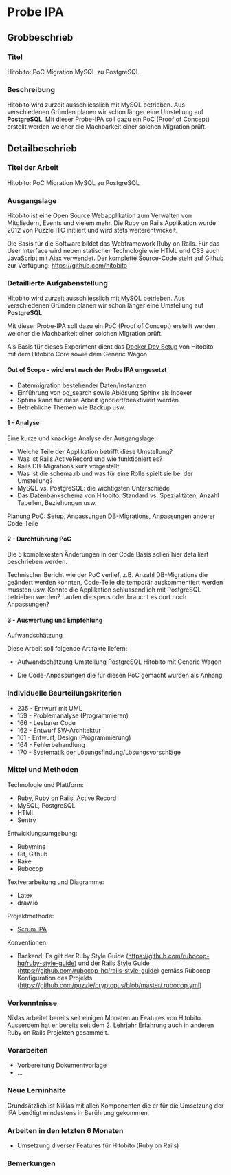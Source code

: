 # Probe IPA

## Grobbeschrieb

### Titel

Hitobito: PoC Migration MySQL zu PostgreSQL

### Beschreibung

Hitobito wird zurzeit ausschliesslich mit MySQL betrieben. Aus verschiedenen Gründen planen wir schon länger eine Umstellung auf **PostgreSQL**.
Mit dieser Probe-IPA soll dazu ein PoC (Proof of Concept) erstellt werden welcher die Machbarkeit einer solchen Migration prüft.

## Detailbeschrieb

### Titel der Arbeit

Hitobito: PoC Migration MySQL zu PostgreSQL

### Ausgangslage

Hitobito ist eine Open Source Webapplikation zum Verwalten von Mitgliedern, Events und vielem mehr. Die Ruby on Rails Applikation wurde 2012 von Puzzle ITC initiiert und wird stets weiterentwickelt. 

Die Basis für die Software bildet das Webframework Ruby on Rails. Für das User Interface wird neben statischer Technologie wie HTML und CSS auch JavaScript mit Ajax verwendet. Der komplette Source-Code steht auf Github zur Verfügung: https://github.com/hitobito

### Detaillierte Aufgabenstellung

Hitobito wird zurzeit ausschliesslich mit MySQL betrieben. Aus verschiedenen Gründen planen wir schon länger eine Umstellung auf **PostgreSQL**.

Mit dieser Probe-IPA soll dazu ein PoC (Proof of Concept) erstellt werden welcher die Machbarkeit einer solchen Migration prüft.

Als Basis für dieses Experiment dient das [Docker Dev Setup](https://github.com/hitobito/development) von Hitobito mit dem Hitobito Core sowie dem Generic Wagon 

#### Out of Scope - wird erst nach der Probe IPA umgesetzt

* Datenmigration bestehender Daten/Instanzen
* Einführung von pg_search sowie Ablösung Sphinx als Indexer
* Sphinx kann für diese Arbeit ignoriert/deaktiviert werden
* Betriebliche Themen wie Backup usw.

#### 1 - Analyse

Eine kurze und knackige Analyse der Ausgangslage:

- Welche Teile der Applikation betrifft diese Umstellung?
- Was ist Rails ActiveRecord und wie funktioniert es?
- Rails DB-Migrations kurz vorgestellt
- Was ist die schema.rb und was für eine Rolle spielt sie bei der Umstellung?
- MySQL vs. PostgreSQL: die wichtigsten Unterschiede
- Das Datenbankschema von Hitobito: Standard vs. Spezialitäten, Anzahl Tabellen, Beziehungen usw.

Planung PoC: Setup, Anpassungen DB-Migrations, Anpassungen anderer Code-Teile

#### 2 - Durchführung PoC

Die 5 komplexesten Änderungen in der Code Basis sollen hier detailiert beschrieben werden.

Technischer Bericht wie der PoC verlief, z.B. Anzahl DB-Migrations die geändert werden konnten, Code-Teile die temporär auskommentiert werden mussten usw. Konnte die Applikation schlussendlich mit PostgreSQL betrieben werden? Laufen die specs oder braucht es dort noch Anpassungen?

#### 3 - Auswertung und Empfehlung

Aufwandschätzung




Diese Arbeit soll folgende Artifakte liefern:

- Aufwandschätzung Umstellung PostgreSQL Hitobito mit Generic Wagon 

- Die Code-Anpassungen die für diesen PoC gemacht wurden als Anhang



### Individuelle Beurteilungskriterien

* 235 - Entwurf mit UML
* 159 - Problemanalyse (Programmieren)
* 166 - Lesbarer Code
* 162 - Entwurf SW-Architektur
* 161 - Entwurf, Design (Programmierung)
* 164 - Fehlerbehandlung
* 170 - Systematik der Lösungsfindung/Lösungsvorschläge

### Mittel und Methoden

Technologie und Plattform:

* Ruby, Ruby on Rails, Active Record
* MySQL, PostgreSQL
* HTML
* Sentry

Entwicklungsumgebung:

* Rubymine
* Git, Github
* Rake
* Rubocop

Textverarbeitung und Diagramme:

* Latex
* draw.io

Projektmethode:

* [Scrum IPA](https://github.com/puzzle-bbt/docs/blob/master/ipa/scrum-ipa.md)

Konventionen:

* Backend: Es gilt der Ruby Style Guide (https://github.com/rubocop-hq/ruby-style-guide) und der Rails Style Guide (https://github.com/rubocop-hq/rails-style-guide) gemäss Rubocop Konfiguration des Projekts (https://github.com/puzzle/cryptopus/blob/master/.rubocop.yml)

### Vorkenntnisse

Niklas arbeitet bereits seit einigen Monaten an Features von Hitobito. Ausserdem hat er bereits seit dem 2. Lehrjahr Erfahrung auch in anderen Ruby on Rails Projekten gesammelt. 

### Vorarbeiten

* Vorbereitung Dokumentvorlage
* ...

### Neue Lerninhalte

Grundsätzlich ist Niklas mit allen Komponenten die er für die Umsetzung der IPA benötigt mindestens in Berührung gekommen.

### Arbeiten in den letzten 6 Monaten

* Umsetzung diverser Features für Hitobito (Ruby on Rails)

### Bemerkungen
